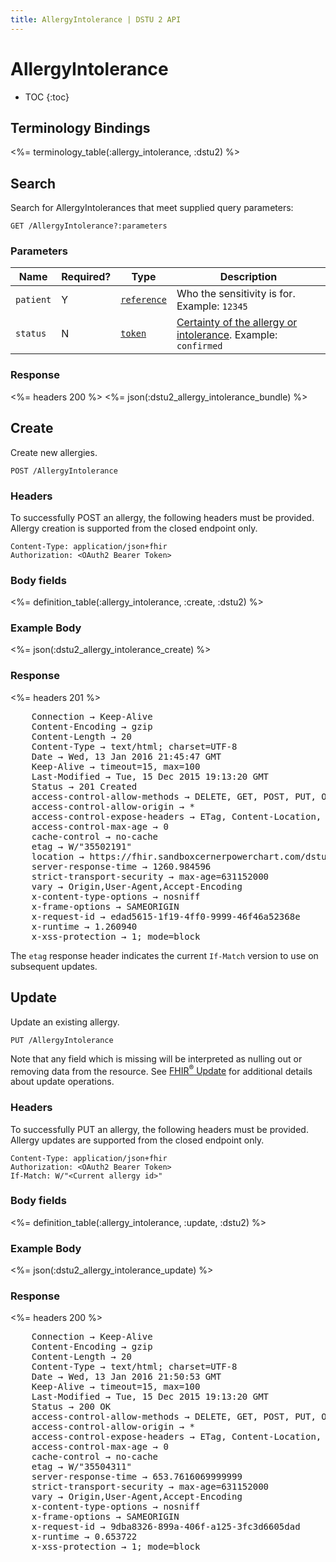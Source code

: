 ```yaml
---
title: AllergyIntolerance | DSTU 2 API
---
```


# AllergyIntolerance

* TOC
{:toc}

## Terminology Bindings

<%= terminology_table(:allergy_intolerance, :dstu2) %>

## Search

Search for AllergyIntolerances that meet supplied query parameters:

    GET /AllergyIntolerance?:parameters

### Parameters

 Name    | Required? | Type                                                           | Description
---------|-----------|----------------------------------------------------------------|---------------------------------------------
`patient`|     Y     |[`reference`](http://hl7.org/fhir/DSTU2/search.html#reference)| Who the sensitivity is for. Example: `12345`
`status` |     N     |[`token`](http://hl7.org/fhir/DSTU2/search.html#token)        | [Certainty of the allergy or intolerance](http://hl7.org/fhir/DSTU2/valueset-allergy-intolerance-status.html). Example: `confirmed`

### Response

<%= headers 200 %>
<%= json(:dstu2_allergy_intolerance_bundle) %>

## Create

Create new allergies.

    POST /AllergyIntolerance

### Headers

To successfully POST an allergy, the following headers must be provided. Allergy creation is supported from the closed endpoint only.

    Content-Type: application/json+fhir
    Authorization: <OAuth2 Bearer Token>

### Body fields

<%= definition_table(:allergy_intolerance, :create, :dstu2) %>

### Example Body

<%= json(:dstu2_allergy_intolerance_create) %>

### Response

<%= headers 201 %>
<pre class="terminal">
    Connection → Keep-Alive
    Content-Encoding → gzip
    Content-Length → 20
    Content-Type → text/html; charset=UTF-8
    Date → Wed, 13 Jan 2016 21:45:47 GMT
    Keep-Alive → timeout=15, max=100
    Last-Modified → Tue, 15 Dec 2015 19:13:20 GMT
    Status → 201 Created
    access-control-allow-methods → DELETE, GET, POST, PUT, OPTIONS, HEAD
    access-control-allow-origin → *
    access-control-expose-headers → ETag, Content-Location, Location, X-Request-Id, WWW-Authenticate, Date
    access-control-max-age → 0
    cache-control → no-cache
    etag → W/"35502191"
    location → https://fhir.sandboxcernerpowerchart.com/dstu2/9e2aaa6d-3811-4d84-b5f9-93ccf529eefa/AllergyIntolerance/35502191
    server-response-time → 1260.984596
    strict-transport-security → max-age=631152000
    vary → Origin,User-Agent,Accept-Encoding
    x-content-type-options → nosniff
    x-frame-options → SAMEORIGIN
    x-request-id → edad5615-1f19-4ff0-9999-46f46a52368e
    x-runtime → 1.260940
    x-xss-protection → 1; mode=block
</pre>

The `etag` response header indicates the current `If-Match` version to use on subsequent updates.

## Update

Update an existing allergy.

    PUT /AllergyIntolerance

Note that any field which is missing will be interpreted as nulling out or removing data from the resource. See [FHIR<sup>®</sup> Update](http://hl7.org/fhir/DSTU2/http.html#update) for additional details about update operations.

### Headers

To successfully PUT an allergy, the following headers must be provided. Allergy updates are supported from the closed endpoint only.

    Content-Type: application/json+fhir
    Authorization: <OAuth2 Bearer Token>
    If-Match: W/"<Current allergy id>"

### Body fields

<%= definition_table(:allergy_intolerance, :update, :dstu2) %>

### Example Body

<%= json(:dstu2_allergy_intolerance_update) %>

### Response

<%= headers 200 %>
<pre class="terminal">
    Connection → Keep-Alive
    Content-Encoding → gzip
    Content-Length → 20
    Content-Type → text/html; charset=UTF-8
    Date → Wed, 13 Jan 2016 21:50:53 GMT
    Keep-Alive → timeout=15, max=100
    Last-Modified → Tue, 15 Dec 2015 19:13:20 GMT
    Status → 200 OK
    access-control-allow-methods → DELETE, GET, POST, PUT, OPTIONS, HEAD
    access-control-allow-origin → *
    access-control-expose-headers → ETag, Content-Location, Location, X-Request-Id, WWW-Authenticate, Date
    access-control-max-age → 0
    cache-control → no-cache
    etag → W/"35504311"
    server-response-time → 653.7616069999999
    strict-transport-security → max-age=631152000
    vary → Origin,User-Agent,Accept-Encoding
    x-content-type-options → nosniff
    x-frame-options → SAMEORIGIN
    x-request-id → 9dba8326-899a-406f-a125-3fc3d6605dad
    x-runtime → 0.653722
    x-xss-protection → 1; mode=block
</pre>